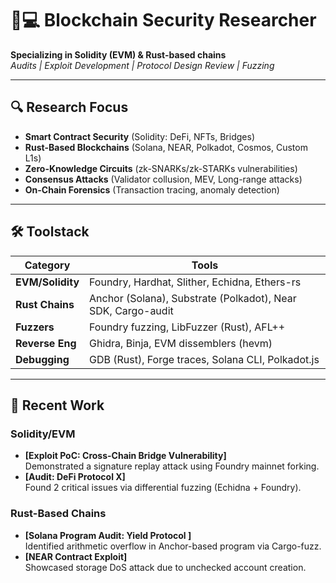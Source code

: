 # 👨💻 Blockchain Security Researcher

**Specializing in Solidity (EVM) & Rust-based chains**  
*Audits | Exploit Development | Protocol Design Review | Fuzzing*

---

## 🔍 Research Focus
- **Smart Contract Security** (Solidity: DeFi, NFTs, Bridges)
- **Rust-Based Blockchains** (Solana, NEAR, Polkadot, Cosmos, Custom L1s)
- **Zero-Knowledge Circuits** (zk-SNARKs/zk-STARKs vulnerabilities)
- **Consensus Attacks** (Validator collusion, MEV, Long-range attacks)
- **On-Chain Forensics** (Transaction tracing, anomaly detection)

---

## 🛠️ Toolstack
| Category       | Tools                                                                 |
|----------------|-----------------------------------------------------------------------|
| **EVM/Solidity** | Foundry, Hardhat, Slither, Echidna, Ethers-rs                        |
| **Rust Chains**  | Anchor (Solana), Substrate (Polkadot), Near SDK, Cargo-audit         |
| **Fuzzers**    | Foundry fuzzing, LibFuzzer (Rust), AFL++                             |
| **Reverse Eng** | Ghidra, Binja, EVM dissemblers (hevm)                               |
| **Debugging**  | GDB (Rust), Forge traces, Solana CLI, Polkadot.js                    |

---

## 📝 Recent Work
### **Solidity/EVM**
- **[Exploit PoC: Cross-Chain Bridge Vulnerability]**  
  Demonstrated a signature replay attack using Foundry mainnet forking.
- **[Audit: DeFi Protocol X]**  
  Found 2 critical issues via differential fuzzing (Echidna + Foundry).

### **Rust-Based Chains**
- **[Solana Program Audit: Yield Protocol ]**  
  Identified arithmetic overflow in Anchor-based program via Cargo-fuzz.
- **[NEAR Contract Exploit]**  
  Showcased storage DoS attack due to unchecked account creation.
